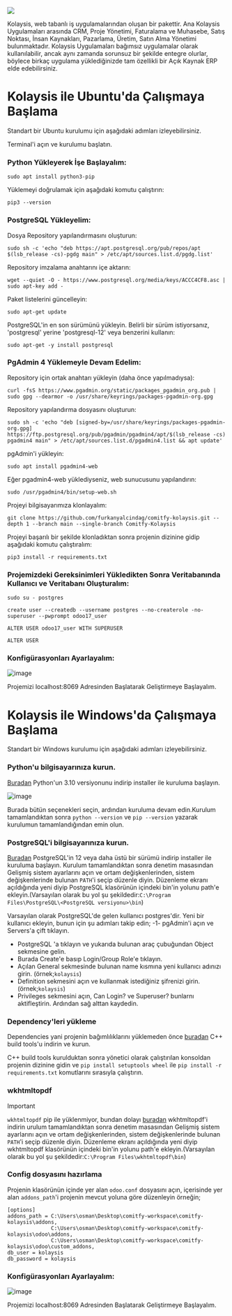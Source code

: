 
![](https://github.com/furkanyalcindag/comitfy-kolaysis/blob/main/addons/web/static/img/kolaysisLogo.png)

Kolaysis, web tabanlı iş uygulamalarından oluşan bir pakettir. Ana Kolaysis Uygulamaları arasında CRM, Proje Yönetimi, Faturalama ve Muhasebe, Satış Noktası, İnsan Kaynakları, Pazarlama, Üretim, Satın Alma Yönetimi bulunmaktadır. Kolaysis Uygulamaları bağımsız uygulamalar olarak kullanılabilir, ancak aynı zamanda sorunsuz bir şekilde entegre olurlar, böylece birkaç uygulama yüklediğinizde tam özellikli bir Açık Kaynak ERP elde edebilirsiniz.

# Kolaysis ile Ubuntu'da Çalışmaya Başlama

Standart bir Ubuntu kurulumu için aşağıdaki adımları izleyebilirsiniz.

Terminal'i açın ve kurulumu başlatın.

### Python Yükleyerek İşe Başlayalım:

```
sudo apt install python3-pip
```

Yüklemeyi doğrulamak için aşağıdaki komutu çalıştırın:

```
pip3 --version
```

### PostgreSQL Yükleyelim:

Dosya Repository yapılandırmasını oluşturun:

```
sudo sh -c 'echo "deb https://apt.postgresql.org/pub/repos/apt $(lsb_release -cs)-pgdg main" > /etc/apt/sources.list.d/pgdg.list'
```

Repository imzalama anahtarını içe aktarın:

```
wget --quiet -O - https://www.postgresql.org/media/keys/ACCC4CF8.asc | sudo apt-key add -
```

Paket listelerini güncelleyin:

```
sudo apt-get update
```

 PostgreSQL'in en son sürümünü yükleyin. Belirli bir sürüm istiyorsanız, 'postgresql' yerine 'postgresql-12' veya benzerini kullanın:

 ```
 sudo apt-get -y install postgresql
```

 ### PgAdmin 4 Yüklemeyle Devam Edelim:

Repository için ortak anahtarı yükleyin (daha önce yapılmadıysa):

```
curl -fsS https://www.pgadmin.org/static/packages_pgadmin_org.pub | sudo gpg --dearmor -o /usr/share/keyrings/packages-pgadmin-org.gpg
```

Repository yapılandırma dosyasını oluşturun:

```
sudo sh -c 'echo "deb [signed-by=/usr/share/keyrings/packages-pgadmin-org.gpg] https://ftp.postgresql.org/pub/pgadmin/pgadmin4/apt/$(lsb_release -cs) pgadmin4 main" > /etc/apt/sources.list.d/pgadmin4.list && apt update'
```

pgAdmin'i yükleyin:

```
sudo apt install pgadmin4-web
```

Eğer pgadmin4-web yüklediyseniz, web sunucusunu yapılandırın:

```
sudo /usr/pgadmin4/bin/setup-web.sh
```

Projeyi bilgisayarımıza klonlayalım:

```
git clone https://github.com/furkanyalcindag/comitfy-kolaysis.git --depth 1 --branch main --single-branch Comitfy-Kolaysis
```

Projeyi başarılı bir şekilde klonladıktan sonra projenin dizinine gidip aşağıdaki komutu çalıştıralım:

```
pip3 install -r requirements.txt
```

### Projemizdeki Gereksinimleri Yükledikten Sonra Veritabanında Kullanıcı ve Veritabanı Oluşturalım:

```
sudo su - postgres
```

```
create user --createdb --username postgres --no-createrole -no-superuser --pwprompt odoo17_user
```

```
ALTER USER odoo17_user WITH SUPERUSER
```

```
ALTER USER
```

### Konfigürasyonları Ayarlayalım:

![image](https://github.com/furkanyalcindag/comitfy-kolaysis/assets/106275189/37aae1cf-db76-472e-8c3b-db4fd3b27101)

Projemizi localhost:8069 Adresinden Başlatarak Geliştirmeye Başlayalım.


# Kolaysis ile Windows'da Çalışmaya Başlama

Standart bir Windows kurulumu için aşağıdaki adımları izleyebilirsiniz.

### Python'u bilgisayarınıza kurun.

<a href="https://www.python.org/downloads/release/python-3100/">Buradan</a> Python'un 3.10 versiyonunu indirip installer ile kuruluma başlayın.

![image](https://github.com/lrixtera/spa/assets/20794065/f3865156-aad3-4831-a97b-d85df55bf4be)

Burada bütün seçenekleri seçin, ardından kuruluma devam edin.Kurulum tamamlandıktan sonra ```python --version``` ve ```pip --version``` yazarak kurulumun tamamlandığından emin olun.

### PostgreSQL'i bilgisayarınıza kurun.

<a href="https://www.enterprisedb.com/downloads/postgres-postgresql-downloads">Buradan</a> PostgreSQL'in 12 veya daha üstü bir sürümü indirip installer ile kuruluma başlayın. Kurulum tamamlandıktan sonra denetim masasından Gelişmiş sistem ayarlarını açın ve ortam değişkenlerinden, sistem değişkenlerinde bulunan `PATH`'i seçip düzenle diyin. Düzenleme ekranı açıldığında yeni diyip PostgreSQL klasörünün içindeki bin'in yolunu path'e ekleyin.(Varsayılan olarak bu yol şu şekildedir:`C:\Program Files\PostgreSQL\<PostgreSQL versiyonu>\bin`)

Varsayılan olarak PostgreSQL'de gelen kullanıcı postgres'dir. Yeni bir kullanıcı ekleyin, bunun için şu adımları takip edin;
-1- pgAdmin'i açın ve Servers'a çift tıklayın.
- PostgreSQL<versiyonunuz> 'a tıklayın ve yukarıda bulunan araç çubuğundan Object sekmesine gelin.
- Burada Create'e basıp Login/Group Role'e tıklayın.
- Açılan General sekmesinde bulunan name kısmına yeni kullanıcı adınızı girin. (örnek;`kolaysis`)
- Definition sekmesini açın ve kullanmak istediğiniz şifrenizi girin. (örnek;`kolaysis`)
- Privileges sekmesini açın, Can Login? ve Superuser? bunlarnı aktifleştirin. Ardından sağ alttan kaydedin.

### Dependency'leri yükleme
Dependencies yani projenin bağımlılıklarını yüklemeden önce <a href="https://visualstudio.microsoft.com/visual-cpp-build-tools/">buradan</a> C++ build tools'u indirin ve kurun.

C++ build tools kurulduktan sonra yönetici olarak çalıştırılan konsoldan projenin dizinine gidin ve `pip install setuptools wheel` ile `pip install -r requirements.txt` komutlarını sırasıyla çalıştırın.

### wkhtmltopdf
> [!IMPORTANT]
>`wkhtmltopdf` pip ile yüklenmiyor, bundan dolayı <a href="https://wkhtmltopdf.org/downloads.html">buradan</a> wkhtmltopdf'i indirin urulum tamamlandıktan sonra denetim masasından Gelişmiş sistem ayarlarını açın ve ortam değişkenlerinden, sistem değişkenlerinde bulunan `PATH`'i seçip düzenle diyin. Düzenleme ekranı açıldığında yeni diyip wkhtmltopdf klasörünün içindeki bin'in yolunu path'e ekleyin.(Varsayılan olarak bu yol şu şekildedir:`C:\Program Files\wkhtmltopdf\bin`) 

### Config dosyasını hazırlama
Projenin klasörünün içinde yer alan `odoo.conf` dosyasını açın, içerisinde yer alan `addons_path`'i projenin mevcut yoluna göre düzenleyin örneğin;
```
[options]
addons_path = C:\Users\osman\Desktop\comitfy-workspace\comitfy-kolaysis\addons,
              C:\Users\osman\Desktop\comitfy-workspace\comitfy-kolaysis\odoo\addons,
              C:\Users\osman\Desktop\comitfy-workspace\comitfy-kolaysis\odoo\custom_addons,
db_user = kolaysis
db_password = kolaysis
```
### Konfigürasyonları Ayarlayalım:

![image](https://github.com/lrixtera/spa/assets/20794065/43ea7c8c-d532-4bef-b964-0e101f737dde)

Projemizi localhost:8069 Adresinden Başlatarak Geliştirmeye Başlayalım.
